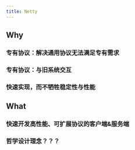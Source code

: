 ```yaml
---
title: Netty
---
```


## Why
### 专有协议：解决通用协议无法满足专有需求
### 专有协议：与旧系统交互
### 快速实现，而不牺牲稳定性与性能
## What
### 快速开发高性能、可扩展协议的客户端&服务端
### 哲学设计理念？？？
